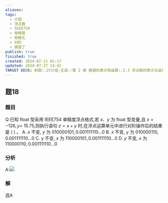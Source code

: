 ```yaml
---
aliases: 
tags:
  - 计组
  - 浮点数
  - IEEE754
  - 单精度
  - 规格化
  - 对阶
  - 做错了
publish: true
finished: true
created: 2024-07-21 01:17
updated: 2024-07-27 14:42
TARGET DECK: 刷题::25计组-王道::第 2 章 数据的表示和运算::2.3 浮点数的表示与运算::题18
---
```


## 题18
### 题目
Q:已知 float 型采用 IEEE754 单精度浮点格式,若 $x\text{、}y$ 为 float 型变量,且 $x = - {126}, y =$ 15.75,则执行语句 $z = x + y$ 时,在浮点运算单元中进行对阶操作后的结果是 ( ) 。
A. $x$ 不变, $y$ 为 ${010000101},{0.001111110}\ldots 0$
B. $x$ 不变, $y$ 为 ${010000110},{0.001111110}\ldots 0$
C. $y$ 不变, $x$ 为 ${110000101},{0.001111110}\ldots 0$
D. $y$ 不变, $x$ 为 ${110000110},{0.001111110}\ldots 0$
### 分析
A:![](https://img.hwenyi.tech/202407271443939.webp)
### 解
选A
